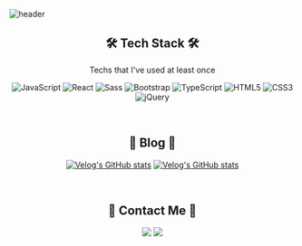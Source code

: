 ![header](https://capsule-render.vercel.app/api?type=soft&color=auto&height=150&section=header&text=Ayden&fontSize=70&animation=twinkling)

<h2 align="center">🛠 Tech Stack 🛠</h2>

<p align="center"> Techs that I've used at least once </p>

<p align="center" style="text-align:center">
  <center>

![JavaScript](https://img.shields.io/badge/JavaScript-F7DF1E.svg?&style=for-the-badge&logo=JavaScript&logoColor=white)
![React](https://img.shields.io/badge/React-007396.svg?&style=for-the-badge&logo=React&logoColor=white)
![Sass](https://img.shields.io/badge/Sass-6DB33F.svg?&style=for-the-badge&logo=Sass&logoColor=white)
![Bootstrap](https://img.shields.io/badge/Bootstrap-3DDC84.svg?&style=for-the-badge&logo=Bootstrap&logoColor=white)
![TypeScript](https://img.shields.io/badge/TypeScript-3178C6.svg?&style=for-the-badge&logo=TypeScript&logoColor=white)
![HTML5](https://img.shields.io/badge/HTML5-E34F26.svg?&style=for-the-badge&logo=HTML5&logoColor=white)
![CSS3](https://img.shields.io/badge/CSS3-1572B6.svg?&style=for-the-badge&logo=CSS3&logoColor=white)
![jQuery](https://img.shields.io/badge/jQuery-4479A1.svg?&style=for-the-badge&logo=jQuery&logoColor=white)

</center>
</p>

<br>

<h2 align="center">🎈 Blog 🎈</h2>

<div align="center" style="text-align:center">
  
  [![Velog's GitHub stats](https://velog-readme-stats.vercel.app/api?name=aydenote&tag=React)](https://velog.io/@aydenote/reactMarket)
  [![Velog's GitHub stats](https://velog-readme-stats.vercel.app/api?name=aydenote&tag=JavaScript)](https://velog.io/@aydenote/60refactoring)
  
</div>
  
<br>

<h2 align="center"> 💌 Contact Me 💌 </h2>
<p align="center">
  <a href="https://velog.io/@aydenote"><img src="https://img.shields.io/badge/Tech%20Blog-11B48A?style=flat-square&logo=Vimeo&logoColor=white&link=https://velog.io/@aydenote"/></a>
  <a href="mailto:dslgpgh@gmail.com"><img src="https://img.shields.io/badge/Gmail-d14836?style=flat-square&logo=Gmail&logoColor=white&link=dslgpgh@gmail.com"/></a>
</p>

